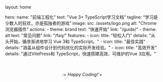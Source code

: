 layout: home

hero:
  name: "前端工程化"
  text: "Vue 3+ TypeScript学习文档"
  tagline: “学习是少数人的狂欢，亦是孤独者的游戏”
  image:
    src: /assets/logo.png
    alt: "Chrome浏览器插件"
  actions:
    - theme: brand
        text: "快速开始"
        link: "/guide/"
    - theme: alt
        text: "常见问题"
        link: "/faq/"
  features:
    - icon:
        title: "轻松入门"
        details: "从头开始，循序渐进地学习 Vue 3和 TypeScript。"
    - icon:
        title: "最佳实践"
        details: "涵盖从组件设计到代码优化的实际开发经验。"
    - icon:
        title: "高效开发"
        details: "通过VitePress和 TypeScript，快速搭建高效、可维护的Vue 3应用。"


<div style="text-align: center; margin-top:50px;">
  <em>:+ Happy Coding!'+</em>
</div>